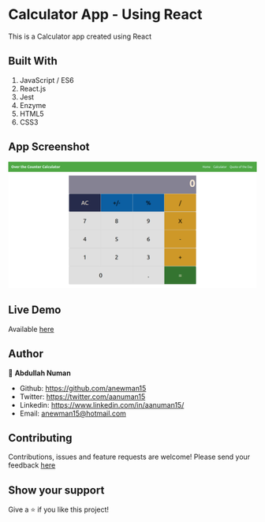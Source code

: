 # Calculator App - Using React

This is a Calculator app created using React


## Built With
1. JavaScript / ES6
2. React.js
3. Jest
4. Enzyme
5. HTML5
6. CSS3


## App Screenshot
![App Screenshot](./app-screenshot.png)

## Live Demo
Available [here](https://calculator-anewman15.herokuapp.com/)

## Author

👤 **Abdullah Numan**

- Github:   https://github.com/anewman15
- Twitter:  https://twitter.com/aanuman15
- Linkedin: https://www.linkedin.com/in/aanuman15/
- Email:    anewman15@hotmail.com

##    Contributing

Contributions, issues and feature requests are welcome!
Please send your feedback [here](https://github.com/anewman15/react-calculator/issues)

## Show your support

Give a ⭐️ if you like this project!